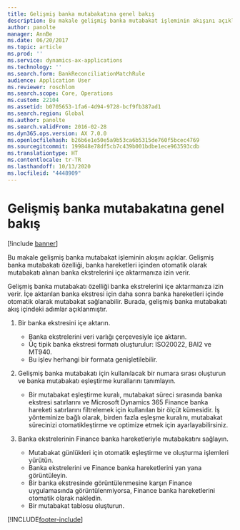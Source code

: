 ```yaml
---
title: Gelişmiş banka mutabakatına genel bakış
description: Bu makale gelişmiş banka mutabakat işleminin akışını açıklar. Gelişmiş banka mutabakatı özelliği, banka hareketleri içinden otomatik olarak mutabakatı alınan banka ekstrelerini içe aktarmanıza izin verir.
author: panolte
manager: AnnBe
ms.date: 06/20/2017
ms.topic: article
ms.prod: ''
ms.service: dynamics-ax-applications
ms.technology: ''
ms.search.form: BankReconciliationMatchRule
audience: Application User
ms.reviewer: roschlom
ms.search.scope: Core, Operations
ms.custom: 22104
ms.assetid: b0705653-1fa6-4d94-9728-bcf9fb387ad1
ms.search.region: Global
ms.author: panolte
ms.search.validFrom: 2016-02-28
ms.dyn365.ops.version: AX 7.0.0
ms.openlocfilehash: b26b6e1e50e5a9b53ca6b5315de760f5bcec4769
ms.sourcegitcommit: 199848e78df5cb7c439b001bdbe1ece963593cdb
ms.translationtype: HT
ms.contentlocale: tr-TR
ms.lasthandoff: 10/13/2020
ms.locfileid: "4448909"
---
```

# <a name="advanced-bank-reconciliation-overview"></a>Gelişmiş banka mutabakatına genel bakış

[!include [banner](../includes/banner.md)]

Bu makale gelişmiş banka mutabakat işleminin akışını açıklar. Gelişmiş banka mutabakatı özelliği, banka hareketleri içinden otomatik olarak mutabakatı alınan banka ekstrelerini içe aktarmanıza izin verir.

Gelişmiş banka mutabakatı özelliği banka ekstrelerini içe aktarmanıza izin verir. İçe aktarılan banka ekstresi için daha sonra banka hareketleri içinde otomatik olarak mutabakat sağlanabilir. Burada, gelişmiş banka mutabakatı akış içindeki adımlar açıklanmıştır.

1.  Bir banka ekstresini içe aktarın.
    -   Banka ekstrelerini veri varlığı çerçevesiyle içe aktarın.
    -   Üç tipik banka ekstresi formatı oluşturulur: ISO20022, BAI2 ve MT940.
    -   Bu işlev herhangi bir formata genişletilebilir.

2.  Gelişmiş banka mutabakatı için kullanılacak bir numara sırası oluşturun ve banka mutabakatı eşleştirme kurallarını tanımlayın.
    -   Bir mutabakat eşleştirme kuralı, mutabakat süreci sırasında banka ekstresi satırlarını ve Microsoft Dynamics 365 Finance banka hareketi satırlarını filtrelemek için kullanılan bir ölçüt kümesidir. İş yönteminize bağlı olarak, birden fazla eşleşme kuralını, mutabakat sürecinizi otomatikleştirme ve optimize etmek için ayarlayabilirsiniz.

3.  Banka ekstrelerinin Finance banka hareketleriyle mutabakatını sağlayın.
    -   Mutabakat günlükleri için otomatik eşleştirme ve oluşturma işlemleri yürütün.
    -   Banka ekstrelerini ve Finance banka hareketlerini yan yana görüntüleyin.
    -   Bir banka ekstresinde görüntülenmesine karşın Finance uygulamasında görüntülenmiyorsa, Finance banka hareketlerini otomatik olarak nakledin.
    -   Bir mutabakat tablosu oluşturun.







[!INCLUDE[footer-include](../../includes/footer-banner.md)]